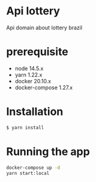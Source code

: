 # Api lottery 
Api domain about lottery brazil

# prerequisite
* node 14.5.x
* yarn 1.22.x
* docker 20.10.x
* docker-compose 1.27.x

# Installation
```bash
$ yarn install
```

# Running the app
```bash
docker-compose up -d
yarn start:local
```